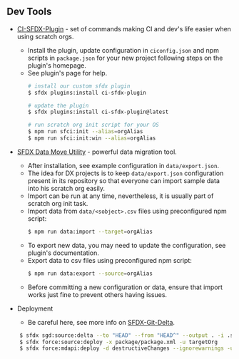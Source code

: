 
## Dev Tools

* [CI-SFDX-Plugin](https://www.npmjs.com/package/ci-sfdx-plugin) - set of commands making CI and dev's life easier when using scratch orgs.
  * Install the plugin, update configuration in `ciconfig.json` and npm scripts in `package.json` for your new project following steps on the plugin's homepage.
  * See plugin's page for help.
    ```sh
    # install our custom sfdx plugin
    $ sfdx plugins:install ci-sfdx-plugin
    
    # update the plugin
    $ sfdx plugins:install ci-sfdx-plugin@latest
    
    # run scratch org init script for your OS
    $ npm run sfci:init --alias=orgAlias
    $ npm run sfci:init:win --alias=orgAlias
    ```

* [SFDX Data Move Utility](https://help.sfdmu.com/) - powerful data migration tool.
    * After installation, see example configuration in `data/export.json`.
    * The idea for DX projects is to keep `data/export.json` configuration present in its repository so that everyone can import sample data into his scratch org easily.
    * Import can be run at any time, nevertheless, it is usually part of scratch org init task.
    * Import data from `data/<sobject>.csv` files using preconfigured npm script:
        ```sh
        $ npm run data:import --target=orgAlias
        ```
    * To export new data, you may need to update the configuration, see plugin's documentation.
    * Export data to csv files using preconfigured npm script:
        ```sh
        $ npm run data:export --source=orgAlias
        ``` 
    * Before committing a new configuration or data, ensure that import works just fine to prevent others having issues.
* Deployment
    * Be careful here, see more info on [SFDX-Git-Delta](https://github.com/scolladon/sfdx-git-delta).
```sh
    $ sfdx sgd:source:delta --to "HEAD" --from "HEAD^" --output . -i .sgdignore
    $ sfdx force:source:deploy -x package/package.xml -u targetOrg
    $ sfdx force:mdapi:deploy -d destructiveChanges --ignorewarnings -u targetOrg
```